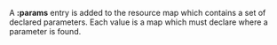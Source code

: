 A __:params__ entry is added to the resource map which contains a set of declared parameters. Each value is a map which must declare where a parameter is found.

<handler/>

<request/>

<response/>
